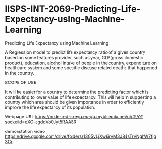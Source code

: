# llSPS-INT-2069-Predicting-Life-Expectancy-using-Machine-Learning
Predicting Life Expectancy using Machine Learning

 A Regression model to predict life expectancy ratio of a given country based on some features provided such as year,
GDP(gross domestic product), education, alcohol intake of people in the country, expenditure on healthcare system and some
specific disease related deaths that happened in the country.

SCOPE OF USE

It will be easier for a country to determine the predicting factor which is contributing to lower value of life expectancy. This will help in suggesting a country which area should be given importance in order to efficiently improve the life expectancy of its population.

Webpage URL  https://node-red-sxeyq.eu-gb.mybluemix.net/ui/#!/0?socketid=eXO-egddVo0Jyt5RAABR

demonstation video  https://drive.google.com/drive/folders/13G5vLjXw6jrvM3J84sTrvNghW7fjg3Cr
